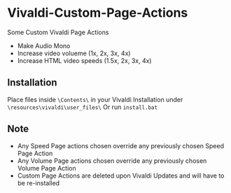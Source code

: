 # Vivaldi-Custom-Page-Actions
Some Custom Vivaldi Page Actions
- Make Audio Mono
- Increase video volueme (1x, 2x, 3x, 4x)
- Increase HTML video speeds (1.5x, 2x, 3x, 4x)

## Installation
Place files inside ```\Contents\``` in your Vivaldi Installation under ```\resources\vivaldi\user_files\```
Or
run ```install.bat```

## Note
* Any Speed Page actions chosen override any previously chosen Speed Page Action
* Any Volume Page actions chosen override any previously chosen Volume Page Action
* Custom Page Actions are deleted upon Vivaldi Updates and will have to be re-installed
